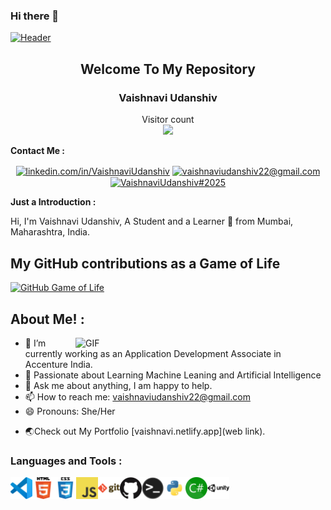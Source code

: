 ### Hi there 👋
[![Header](https://github.com/VaishnaviUdanshiv/VaishnaviUdanshiv/blob/main/resources/header.png)](https://github.com/VaishnaviUdanshiv)

<p align="center">
 <h2 align="center">Welcome To My Repository</h2>
 <h3 align="center">Vaishnavi Udanshiv</h3>
</p>

<p align="center"> 
  Visitor count<br>
  <img src="https://profile-counter.glitch.me/VaishnaviUdanshiv/count.svg" />
</p>

**Contact Me :**


<p align="center">
 <a href="https://www.linkedin.com/in/VaishnaviUdanshiv/" target="blank"><img align="center" src="https://github.com/VaishnaviUdanshiv/VaishnaviUdanshiv/blob/main/resources/linkedin.svg" alt="linkedin.com/in/VaishnaviUdanshiv" height="50" width="50" /></a>
  <a href="mailto:vaishnaviudanshiv22@gmail.com" target="blank"><img align="center" src="https://github.com/VaishnaviUdanshiv/VaishnaviUdanshiv/blob/main/resources/gmail.svg" alt="vaishnaviudanshiv22@gmail.com" height="50" width="50" /></a>
   <a href="https://discord.com/users/470086098194792469" target="blank"><img align="center" src="https://github.com/VaishnaviUdanshiv/VaishnaviUdanshiv/blob/main/resources/discord-bubble.svg" alt="VaishnaviUdanshiv#2025" height="50" width="50" /></a>
</p>

**Just a Introduction :**

Hi, I'm Vaishnavi Udanshiv, A Student and a Learner 🚀 from Mumbai, Maharashtra, India.

## My GitHub contributions as a Game of Life
[![GitHub Game of Life](https://github4life.herokuapp.com/VaishnaviUdanshiv.gif)](https://github4life.herokuapp.com/VaishnaviUdanshiv)


## About Me! :

  <img align="right" alt="GIF" src="https://github.com/VaishnaviUdanshiv/VaishnaviUdanshiv/blob/main/resources/coder2.gif" width="400" />
  
- 🔭 I’m currently working as an Application Development Associate in Accenture India. 
- 🌱 Passionate about Learning Machine Leaning and Artificial Intelligence
- 💬 Ask me about anything, I am happy to help.
- 📫 How to reach me: vaishnaviudanshiv22@gmail.com
- 😄 Pronouns: She/Her
<!-- - 📝 [Resume](https://github.com/VaishnaviUdanshiv/VaishnaviUdanshiv/blob/main/resources/DEVESH_YADAV.pdf)*/-->
- 🌏Check out My Portfolio [vaishnavi.netlify.app](web link).

### Languages and Tools : 

<img align="left" alt="Visual Studio Code" width="35px" src="https://raw.githubusercontent.com/github/explore/80688e429a7d4ef2fca1e82350fe8e3517d3494d/topics/visual-studio-code/visual-studio-code.png" />
<img align="left" alt="HTML5" width="35px" src="https://raw.githubusercontent.com/github/explore/80688e429a7d4ef2fca1e82350fe8e3517d3494d/topics/html/html.png" />
<img align="left" alt="CSS3" width="35px" src="https://raw.githubusercontent.com/github/explore/80688e429a7d4ef2fca1e82350fe8e3517d3494d/topics/css/css.png" />
<img align="left" alt="JavaScript" width="35px" src="https://raw.githubusercontent.com/github/explore/80688e429a7d4ef2fca1e82350fe8e3517d3494d/topics/javascript/javascript.png" />
<img align="left" alt="Git" width="35px" src="https://raw.githubusercontent.com/github/explore/80688e429a7d4ef2fca1e82350fe8e3517d3494d/topics/git/git.png" />
<img align="left" alt="GitHub" width="35px" src="https://raw.githubusercontent.com/github/explore/78df643247d429f6cc873026c0622819ad797942/topics/github/github.png" />
<img align="left" alt="HTML5" width="35px" src="https://raw.githubusercontent.com/github/explore/80688e429a7d4ef2fca1e82350fe8e3517d3494d/topics/terminal/terminal.png" />
<img align="left" alt="HTML5" width="35px" src="https://raw.githubusercontent.com/github/explore/80688e429a7d4ef2fca1e82350fe8e3517d3494d/topics/python/python.png" />
<img align="left" alt="HTML5" width="35px" src="https://raw.githubusercontent.com/github/explore/80688e429a7d4ef2fca1e82350fe8e3517d3494d/topics/csharp/csharp.png" />
<img align="left" alt="HTML5" width="35px" src="https://raw.githubusercontent.com/github/explore/80688e429a7d4ef2fca1e82350fe8e3517d3494d/topics/unity/unity.png" />
<br>
